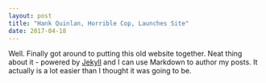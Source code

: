 ```yaml
---
layout: post
title: "Hank Quinlan, Horrible Cop, Launches Site"
date: 2017-04-18
---
```


Well. Finally got around to putting this old website together. Neat thing about it - powered by [Jekyll](http://jekyllrb.com) and I can use Markdown to author my posts. It actually is a lot easier than I thought it was going to be.